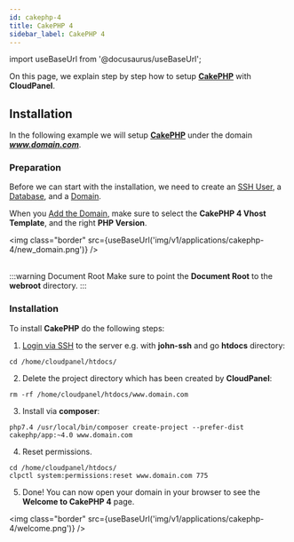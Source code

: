 ```yaml
---
id: cakephp-4
title: CakePHP 4
sidebar_label: CakePHP 4
---
```


import useBaseUrl from '@docusaurus/useBaseUrl';

On this page, we explain step by step how to setup **[CakePHP](https://cakephp.org/)** with **CloudPanel**.

## Installation

In the following example we will setup **[CakePHP](https://cakephp.org/)** under the domain ***www.domain.com***.

### Preparation

Before we can start with the installation, we need to create an [SSH User](../frontend-area/users#adding-a-user), a [Database](../frontend-area/databases#adding-a-database), and a [Domain](../frontend-area/domains#adding-a-domain).

When you [Add the Domain](domains#adding-a-domain), make sure to select the **CakePHP 4 Vhost Template**, and the right **PHP Version**.

<img class="border" src={useBaseUrl('img/v1/applications/cakephp-4/new_domain.png')} /> <br /><br />

:::warning Document Root
Make sure to point the **Document Root** to the **webroot** directory.
:::

### Installation

To install **CakePHP** do the following steps:

1. [Login via SSH](users#ssh-login) to the server e.g. with **john-ssh** and go **htdocs** directory:

```
cd /home/cloudpanel/htdocs/
```

2. Delete the project directory which has been created by **CloudPanel**:

```
rm -rf /home/cloudpanel/htdocs/www.domain.com
```

3. Install via **composer**:

```
php7.4 /usr/local/bin/composer create-project --prefer-dist cakephp/app:~4.0 www.domain.com
```

4. Reset permissions.

```
cd /home/cloudpanel/htdocs/
clpctl system:permissions:reset www.domain.com 775
```

5. Done! You can now open your domain in your browser to see the **Welcome to CakePHP 4** page.

<img class="border" src={useBaseUrl('img/v1/applications/cakephp-4/welcome.png')} />

